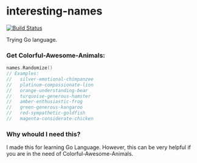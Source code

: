 # interesting-names

[![Build Status](https://travis-ci.org/nicanor/interesting-names.svg?branch=master)](https://travis-ci.org/nicanor/interesting-names)

Trying Go language.

### Get Colorful-Awesome-Animals:


``` go
names.Randomize()
// Examples:
//   silver-emotional-chimpanzee
//   platinum-compassionate-lion
//   orange-understanding-bear
//   turquoise-generous-hamster
//   amber-enthusiastic-frog
//   green-generous-kangaroo
//   red-sympathetic-goldfish
//   magenta-considerate-chicken
```

### Why whould I need this?

I made this for learning Go Language.
However, this can be very helpful if you are in the need of Colorful-Awesome-Animals.
